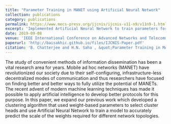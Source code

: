 ```yaml
---
title: "Parameter Training in MANET using Artificial Neural Network"
collection: publications
category: publications
permalink: https://www.mecs-press.org/ijcnis/ijcnis-v11-n9/v11n9-1.html
excerpt: 'Implemented Artificial Neural Network to train parameters for clustering-based routing protocol for MANETs, thus configuring message paths which try to maximize network lifespan by selecting agents with maximum remaining energy while limiting distance-based path cost.'
date: 2019-09-08
venue: 'IEEE International Conference on Advanced Networks and Telecommunications Systems (ANTS)'
paperurl: 'http://baisakhic.github.io/files/IJCNIS-Paper.pdf'
citation: 'B. Chatterjee and H.N. Saha , &quot;Parameter Training in MANET using Artificial Neural Network,&quot; <i> International Journal of Computer Network and Information Security, vol. 11, no. 9. MECS Publisher, pp. 1–8, Sep. 08, 2019,</i> doi: 10.5815/ijcnis.2019.09.01.'
---
```



The study of convenient methods of information dissemination has been a vital research area for years. Mobile ad hoc networks (MANET) have revolutionized our society due to their self-configuring, infrastructure-less decentralized modes of communication and thus researchers have focused on finding better and better ways to fully utilize the potential of MANETs. The recent advent of modern machine learning techniques has made it possible to apply artificial intelligence to develop better protocols for this purpose. In this paper, we expand our previous work which developed a clustering algorithm that used weight-based parameters to select cluster heads and use Artificial Neural Network to train a model to accurately predict the scale of the weights required for different network topologies.
